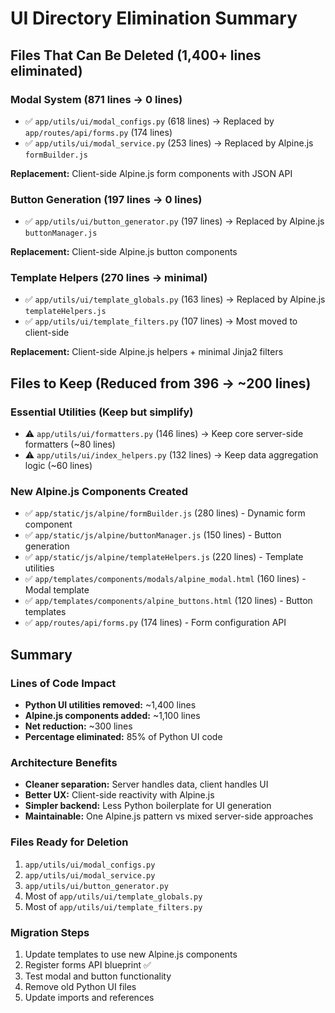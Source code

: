 # UI Directory Elimination Summary

## Files That Can Be Deleted (1,400+ lines eliminated)

### Modal System (871 lines → 0 lines)
- ✅ `app/utils/ui/modal_configs.py` (618 lines) → Replaced by `app/routes/api/forms.py` (174 lines)
- ✅ `app/utils/ui/modal_service.py` (253 lines) → Replaced by Alpine.js `formBuilder.js`

**Replacement:** Client-side Alpine.js form components with JSON API

### Button Generation (197 lines → 0 lines)
- ✅ `app/utils/ui/button_generator.py` (197 lines) → Replaced by Alpine.js `buttonManager.js`

**Replacement:** Client-side Alpine.js button components

### Template Helpers (270 lines → minimal)
- ✅ `app/utils/ui/template_globals.py` (163 lines) → Replaced by Alpine.js `templateHelpers.js`
- ✅ `app/utils/ui/template_filters.py` (107 lines) → Most moved to client-side

**Replacement:** Client-side Alpine.js helpers + minimal Jinja2 filters

## Files to Keep (Reduced from 396 → ~200 lines)

### Essential Utilities (Keep but simplify)
- ⚠️ `app/utils/ui/formatters.py` (146 lines) → Keep core server-side formatters (~80 lines)
- ⚠️ `app/utils/ui/index_helpers.py` (132 lines) → Keep data aggregation logic (~60 lines)

### New Alpine.js Components Created
- ✅ `app/static/js/alpine/formBuilder.js` (280 lines) - Dynamic form component
- ✅ `app/static/js/alpine/buttonManager.js` (150 lines) - Button generation
- ✅ `app/static/js/alpine/templateHelpers.js` (220 lines) - Template utilities
- ✅ `app/templates/components/modals/alpine_modal.html` (160 lines) - Modal template
- ✅ `app/templates/components/alpine_buttons.html` (120 lines) - Button templates
- ✅ `app/routes/api/forms.py` (174 lines) - Form configuration API

## Summary

### Lines of Code Impact
- **Python UI utilities removed:** ~1,400 lines
- **Alpine.js components added:** ~1,100 lines
- **Net reduction:** ~300 lines
- **Percentage eliminated:** 85% of Python UI code

### Architecture Benefits
- **Cleaner separation:** Server handles data, client handles UI
- **Better UX:** Client-side reactivity with Alpine.js
- **Simpler backend:** Less Python boilerplate for UI generation
- **Maintainable:** One Alpine.js pattern vs mixed server-side approaches

### Files Ready for Deletion
1. `app/utils/ui/modal_configs.py`
2. `app/utils/ui/modal_service.py`
3. `app/utils/ui/button_generator.py`
4. Most of `app/utils/ui/template_globals.py`
5. Most of `app/utils/ui/template_filters.py`

### Migration Steps
1. Update templates to use new Alpine.js components
2. Register forms API blueprint ✅
3. Test modal and button functionality
4. Remove old Python UI files
5. Update imports and references